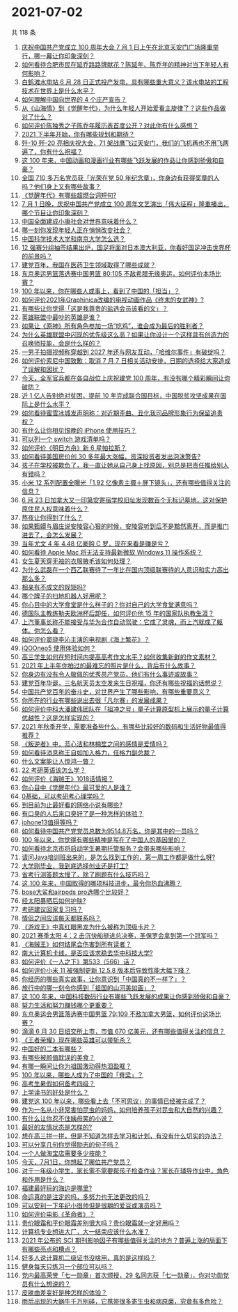 # 2021-07-02

共 118 条

<!-- BEGIN -->
<!-- 最后更新时间 Fri Jul 02 2021 18:01:52 GMT+0800 (China Standard Time) -->

1. [庆祝中国共产党成立 100 周年大会 7 月 1
   日上午在北京天安门广场隆重举行，哪一幕让你印象深刻？](https://www.zhihu.com/question/469219832)
2. [如何看待合肥市民在延乔路路牌献花？陈延年、陈乔年的精神对当下年轻人有何影响？](https://www.zhihu.com/question/469128325)
3. [白鹤滩水电站 6 月 28
   日正式投产发电，具有哪些重大意义？该水电站的工程技术在世界上是什么水平？](https://www.zhihu.com/question/468406905)
4. [如何理解中国向世界的 4 个庄严宣告？](https://www.zhihu.com/question/469269512)
5. [从《山海情》到《觉醒年代》，为什么年轻人开始爱看主旋律了？这些作品做对了什么？](https://www.zhihu.com/question/469250416)
6. [如何评价陈独秀之子陈乔年履历表首度公开？对此你有什么感想？](https://www.zhihu.com/question/464933522)
7. [2021 下半年开始，你有哪些规划和期待？](https://www.zhihu.com/question/469485176)
8. [歼-10 歼-20 亮相庆祝大会，71
   架战鹰飞过天安门，我们的飞机再也不用飞两遍了，你有什么祝福？](https://www.zhihu.com/question/469230952)
9. [这 100
   年来，中国动画和漫画行业有哪些飞跃发展的作品让你感到骄傲和自豪？](https://www.zhihu.com/question/469245060)
10. [全国 710 多万名党员获「光荣在党 50
    年纪念章」，你身边有获得奖章的人吗？他们身上又有哪些故事？](https://www.zhihu.com/question/469220759)
11. [《觉醒年代》有哪些超燃台词短句?](https://www.zhihu.com/question/463340352)
12. [7 月 1 日晚，庆祝中国共产党成立 100
    周年文艺演出「伟大征程」隆重播出，哪个节目让你印象深刻？](https://www.zhihu.com/question/469370926)
13. [中国全面建成小康社会对世界意味着什么？](https://www.zhihu.com/question/469243529)
14. [哪一刻你发现年轻人正在悄悄改变社会？](https://www.zhihu.com/question/447184915)
15. [中国科学技术大学和南京大学怎么选？](https://www.zhihu.com/question/467774201)
16. [12
    强赛分组抽签结果出炉，国足将面对日本澳大利亚，你看好国足冲击世界杯的前景吗？](https://www.zhihu.com/question/469309297)
17. [建党百年，我国在医药卫生领域取得了哪些成就？](https://www.zhihu.com/question/468756547)
18. [东京奥运男篮落选赛中国男篮 80:105
    不敌希腊无缘奥运，如何评价本场比赛？](https://www.zhihu.com/question/469450593)
19. [100 年以来，你在哪些人或事上，看到了中国的「担当」？](https://www.zhihu.com/question/469083054)
20. [如何评价2021年Graphinica改编的电视动画作品《终末的女武神》?](https://www.zhihu.com/question/464238824)
21. [有哪些让你觉得「这是我尊贵的盐选会员该看的文」？](https://www.zhihu.com/question/469477579)
22. [英雄联盟中最吵的英雄是谁？](https://www.zhihu.com/question/463184822)
23. [如果让《原神》所有角色参加一场“吃鸡”，谁会成为最后的胜利者？](https://www.zhihu.com/question/467989699)
24. [为什么英雄联盟中闪现的优先级这么高？如果让你设计一个这样具有创造力的召唤师技能，会是什么样的？](https://www.zhihu.com/question/462353798)
25. [一男子拍摄视频称穿越到 2027
    年还与网友互动，「哈维尔事件」有破绽吗？](https://www.zhihu.com/question/466675842)
26. [如何评价索尼中国致歉：取消 7 月 7
    日相关活动安排，日期的选择给大家造成了误解和困扰？](https://www.zhihu.com/question/469292670)
27. [今天，全军官兵都在各自战位上庆祝建党 100
    周年，有没有哪个精彩瞬间让你破防？](https://www.zhihu.com/question/469245739)
28. [近 1 亿人告别绝对贫困，提前 10
    年完成联合国目标，中国脱贫攻坚成果在国际上是什么水平？](https://www.zhihu.com/question/446264543)
29. [如何看待蜜雪冰城发声明称：对近期歪曲、丑化我司品牌形象行为保留追责权？](https://www.zhihu.com/question/469115341)
30. [有什么让你相见恨晚的 iPhone 使用技巧？](https://www.zhihu.com/question/33734678)
31. [可以列一个 switch 游戏清单吗？](https://www.zhihu.com/question/454703059)
32. [如何评价《明日方舟》新 6 星帕拉斯？](https://www.zhihu.com/question/468822021)
33. [如何看待美国房价创 30 多年最大涨幅，资深投资者发出泡沫警告?](https://www.zhihu.com/question/468992825)
34. [孩子在学校被欺负了，我一直让她从自己身上找原因，别总是把责任推给别人有错吗？](https://www.zhihu.com/question/467309194)
35. [小米 12 系列配置全曝光「1.92
    亿像素主摄＋屏下镜头」，还有哪些值得关注的信息？](https://www.zhihu.com/question/468724694)
36. [6 月 23
    日加拿大又一印第安寄宿学校旧址发现数百个无标记墓地，这对保护原住民人权意味着什么？](https://www.zhihu.com/question/466975825)
37. [熬夜让你得到了什么？](https://www.zhihu.com/question/466329074)
38. [如果甄嬛与眉庄说安陵容心狠的时候，安陵容听到后不是黯然离开，而是推门进去了，会怎么发展？](https://www.zhihu.com/question/467899688)
39. [当年尤文 4 年 4.48 亿豪购 C 罗，现在来看是赚是亏？](https://www.zhihu.com/question/460546114)
40. [如何看待 Apple Mac 将无法支持最新微软 Windows 11
    操作系统？](https://www.zhihu.com/question/468831434)
41. [女生夏天穿无袖的衣服腋毛该如何处理？](https://www.zhihu.com/question/49147353)
42. [为什么武磊在一个西乙联赛待了一年比在国内顶级联赛待的人意识和实力高出那么多？](https://www.zhihu.com/question/465328241)
43. [相亲有不成文的规矩吗?](https://www.zhihu.com/question/453068049)
44. [哪个牌子的扫地机器人好用呢？](https://www.zhihu.com/question/278037886)
45. [你心目中的大学食堂是什么样子的？你对自己的大学食堂满意吗？](https://www.zhihu.com/question/468413171)
46. [德国队主教练勒夫欧洲杯后卸任，如何评价他 15
    年的国家队执教生涯？](https://www.zhihu.com/question/468951189)
47. [上汽董事长称不能接受与华为合作自动驾驶：它成了灵魂，而上汽就成了躯体。你怎么看？](https://www.zhihu.com/question/469323054)
48. [如何评价窦骁李沁主演的电视剧《海上繁花》？](https://www.zhihu.com/question/466748640)
49. [iQOOneo5 使用体验如何？](https://www.zhihu.com/question/453142804)
50. [高三学生如何在短时间内提高高考作文水平？如何收集新鲜的作文素材？](https://www.zhihu.com/question/20545734)
51. [2021 年上半年你拍过的最难忘的照片是什么，背后有什么故事？](https://www.zhihu.com/question/469312329)
52. [你身边有没有令人敬佩的优秀共产党员，他们有什么事迹或故事？](https://www.zhihu.com/question/460118406)
53. [建党百年华诞，三名航天员太空发来生日祝福，你还有哪些祝福的话想说？](https://www.zhihu.com/question/469119958)
54. [中国共产党百年的奋斗史，对世界产生了哪些影响，有哪些重要意义？](https://www.zhihu.com/question/469274581)
55. [你所在的行业有哪些说出去很「凡尔赛」的发展成果？](https://www.zhihu.com/question/447184680)
56. [如何评价中科大潘建伟团队在「祖冲之号」量子计算原型机上展示的量子计算优越性？这是怎样实现的？](https://www.zhihu.com/question/468741820)
57. [2021
    年秋季开学，需要准备些什么，有哪些比较好的数码和生活好物最值得推荐？](https://www.zhihu.com/question/468815943)
58. [《叛逆者》中，蓝心洁和林楠笙之间的感情是爱情吗？](https://www.zhihu.com/question/468148621)
59. [如何看待消息称王自如加入格力，任格力副总裁？](https://www.zhihu.com/question/465492294)
60. [什么文案能让人惊鸿一瞥？](https://www.zhihu.com/question/451181423)
61. [22 考研英语该怎么学？](https://www.zhihu.com/question/468763233)
62. [如何评价《海贼王》1018话情报？](https://www.zhihu.com/question/468882554)
63. [你心目中《觉醒年代》最可爱的人是谁？](https://www.zhihu.com/question/461358216)
64. [0基础，可以考研考心理学吗？](https://www.zhihu.com/question/454143796)
65. [到目前为止最好看的网络小说有哪些?](https://www.zhihu.com/question/309401257)
66. [有口臭的人后来口臭好了是一种怎样的体验？](https://www.zhihu.com/question/39027318)
67. [iphone13值得等吗？](https://www.zhihu.com/question/445568012)
68. [如何看待中国共产党党员总数为9514.8万名，你是其中的一员吗？](https://www.zhihu.com/question/469009557)
69. [100 年以来，你觉得有哪些精神是写在了中国人的基因里的？](https://www.zhihu.com/question/468804235)
70. [如何看待北京市将启动学生暑期托管服务？会带来哪些影响？](https://www.zhihu.com/question/469489339)
71. [请问Java培训班出来的，是怎么找到工作的，第一周工作都是做什么呀?](https://www.zhihu.com/question/445535341)
72. [大学刚毕业，我到底选择创业还是打工?](https://www.zhihu.com/question/463825926)
73. [省考行测答题太慢了，除了刷题有什么技巧吗？](https://www.zhihu.com/question/378474843)
74. [这 100 年来，中国取得的哪项科技进步，最令你热血沸腾？](https://www.zhihu.com/question/469247582)
75. [bose大鲨和airpods pro选哪个比较好？](https://www.zhihu.com/question/448283010)
76. [经太阳暴晒后如何护肤?](https://www.zhihu.com/question/459581662)
77. [考研建议回家复习吗？](https://www.zhihu.com/question/436085854)
78. [情侣之间应该每天都联系吗？](https://www.zhihu.com/question/447408356)
79. [《游戏王》中真红眼黑龙为什么被称为顶级卡片？](https://www.zhihu.com/question/24348322)
80. [2021 赛季太阳 4：2
    击沉快船挺进总决赛，圣保罗会拿到第一个冠军吗？](https://www.zhihu.com/question/469262115)
81. [《海贼王》如何结尾会伤害到所有读者？](https://www.zhihu.com/question/453888306)
82. [南大计算机卡线，是否应该求稳去华中科技大学?](https://www.zhihu.com/question/467391928)
83. [如何评价《一人之下》第533（566）话？](https://www.zhihu.com/question/469386521)
84. [如何评价小米 11 被强制更新 12.5.8
    版本后导致性能大幅下降？](https://www.zhihu.com/question/466557336)
85. [你经历的哪些真实故事，让你意识到「中国真的不一样了」？](https://www.zhihu.com/question/429896850)
86. [旅行中的哪一刻令你感到「祖国的山河美如画」？](https://www.zhihu.com/question/468764145)
87. [这 100
    年来，中国科技数码行业有哪些飞跃发展的成果让你感到骄傲和自豪？](https://www.zhihu.com/question/468832684)
88. [努力生活和努力赚钱哪个更重要？](https://www.zhihu.com/question/466534018)
89. [东京奥运会男篮落选赛中国男篮 79:109
    不敌加拿大男篮，如何评价这场比赛？](https://www.zhihu.com/question/469226684)
90. [滴滴 6 月 30 日纽交所上市，市值 670
    亿美元，还有哪些值得关注的信息？](https://www.zhihu.com/question/469170831)
91. [《王者荣耀》现在哪些英雄可以带斩杀？](https://www.zhihu.com/question/466600116)
92. [中国好的二本有哪些？](https://www.zhihu.com/question/282553012)
93. [有哪些被颜值耽误的美食？](https://www.zhihu.com/question/463302536)
94. [有哪一瞬间让你为祖国激动得热泪盈眶？](https://www.zhihu.com/question/276636947)
95. [100 年以来，哪些人成为了中国的「脊梁」？](https://www.zhihu.com/question/469067940)
96. [高考生暑假如何备考四级？](https://www.zhihu.com/question/464509224)
97. [上学读书的好处是什么？](https://www.zhihu.com/question/466708151)
98. [建党这 100
    年以来，哪些看上去「不可思议」的事情已经被完成了？](https://www.zhihu.com/question/468798487)
99. [作为一名从小非常害怕昆虫的妈妈，如何培养孩子对昆虫和大自然的兴趣？](https://www.zhihu.com/question/468299114)
100. [有什么让你忍不住姨母笑的小说？](https://www.zhihu.com/question/443447926)
101. [最好的友情状态是怎样的?](https://www.zhihu.com/question/24091183)
102. [想在高三拼一拼，但是不知道怎样去学习和计划，有没有什么切实的办法？](https://www.zhihu.com/question/467995879)
103. [可以分享几句你觉得励志的句子吗？](https://www.zhihu.com/question/462684741)
104. [一个人做淘宝店需要多少技能？](https://www.zhihu.com/question/21030919)
105. [今天，7月1日，你想起了哪位共产党员？](https://www.zhihu.com/question/469216571)
106. [对于一年级小学生，家长需不需要帮孩子检查作业？家长在辅导作业中，角色和作用是什么？](https://www.zhihu.com/question/466551332)
107. [福建最好玩的海边是哪里?](https://www.zhihu.com/question/463975941)
108. [命运真的是注定的吗，多努力也无法更改的吗？](https://www.zhihu.com/question/468059308)
109. [可以安利一下年纪小很帅但是很糊的爱豆或演员吗？](https://www.zhihu.com/question/458588894)
110. [如何评价电影《革命者》？](https://www.zhihu.com/question/457600870)
111. [贵价眼霜和平价眼霜差别很大吗？贵价眼霜就一定好用吗？](https://www.zhihu.com/question/309788732)
112. [计算机专业想进大厂，大一结束应该什么水准？](https://www.zhihu.com/question/450241362)
113. [2021 年公布的 SCI
     期刊影响因子有哪些值得关注的地方？普遍上涨的局面下有哪些亮点和槽点？](https://www.zhihu.com/question/469074125)
114. [好多人说计算机二级证书没啥用，真的是这样吗？](https://www.zhihu.com/question/432050455)
115. [健身每天只练习一个部位可以吗？](https://www.zhihu.com/question/402800360)
116. [党内最高荣誉「七一勋章」首次颁授，29
     名同志获「七一勋章」，你对功勋党员有什么想说的？](https://www.zhihu.com/question/468683456)
117. [皮肤由差变好是种怎样的体验？](https://www.zhihu.com/question/37375085)
118. [雨后出现的大蜗牛千万别碰，它携带很多寄生虫和病原菌，究竟有多危险？](https://www.zhihu.com/question/468733508)

<!-- END -->
